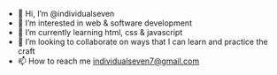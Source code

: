 - 👋 Hi, I’m @individualseven
- 👀 I’m interested in web & software development
- 🌱 I’m currently learning html, css & javascript
- 💞️ I’m looking to collaborate on ways that I can learn and practice the craft
- 📫 How to reach me individualseven7@gmail.com

<!---
individualseven/individualseven is a ✨ special ✨ repository because its `README.md` (this file) appears on your GitHub profile.
You can click the Preview link to take a look at your changes.
--->
